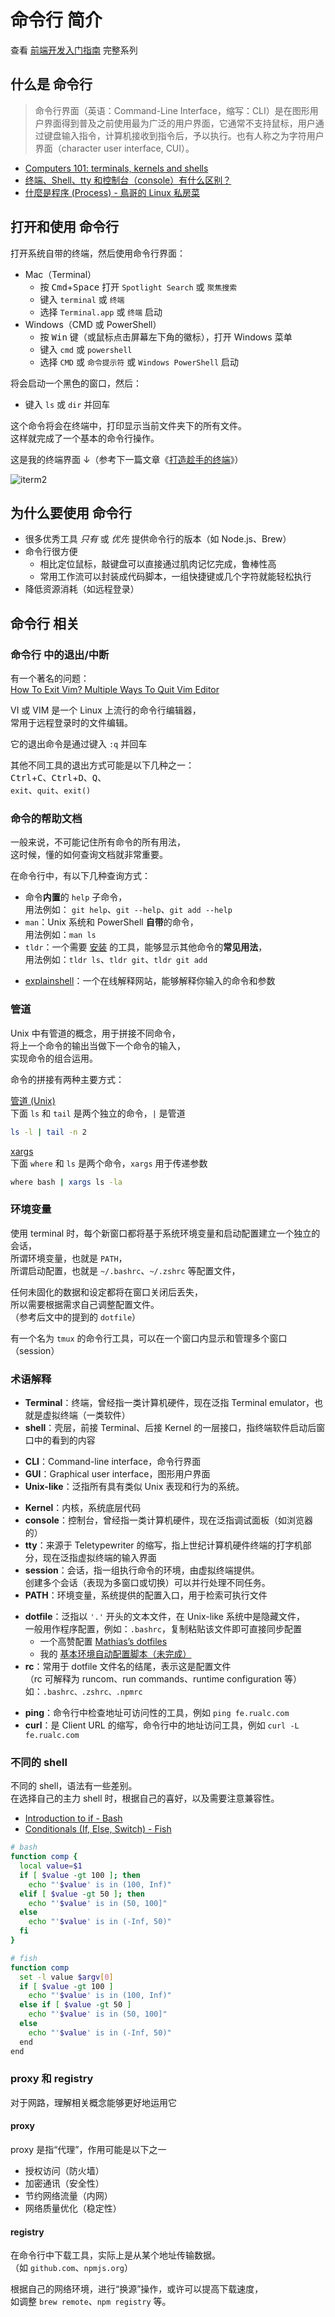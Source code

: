 # 命令行 简介

查看 [前端开发入门指南](./fe-development-cookbook.md) 完整系列

## 什么是 命令行

> 命令行界面（英语：Command-Line Interface，缩写：CLI）是在图形用户界面得到普及之前使用最为广泛的用户界面，它通常不支持鼠标，用户通过键盘输入指令，计算机接收到指令后，予以执行。也有人称之为字符用户界面（character user interface, CUI）。

- [Computers 101: terminals, kernels and shells](https://www.integralist.co.uk/posts/terminal-shell/)
- [终端、Shell、tty 和控制台（console）有什么区别？](https://www.zhihu.com/question/21711307)
- [什麼是程序 (Process) - 鳥哥的 Linux 私房菜](http://linux.vbird.org/linux_basic/0440processcontrol.php)

## 打开和使用 命令行

打开系统自带的终端，然后使用命令行界面：

- Mac（Terminal）
  - 按 <kbd>Cmd</kbd>+<kbd>Space</kbd> 打开 `Spotlight Search` 或 `聚焦搜索`
  - 键入 `terminal` 或 `终端`
  - 选择 `Terminal.app` 或 `终端` 启动
- Windows（CMD 或 PowerShell）
  - 按 <kbd>Win</kbd> 键（或鼠标点击屏幕左下角的徽标），打开 Windows 菜单
  - 键入 `cmd` 或 `powershell`
  - 选择 `CMD` 或 `命令提示符` 或 `Windows PowerShell` 启动

将会启动一个黑色的窗口，然后：

- 键入 `ls` 或 `dir` 并回车

这个命令将会在终端中，打印显示当前文件夹下的所有文件。  
这样就完成了一个基本的命令行操作。

这是我的终端界面 ↓（参考下一篇文章《[打造趁手的终端](./terminal-config.md)》）

![iterm2](./img/iterm2-showcase.png)

## 为什么要使用 命令行

- 很多优秀工具 _只有_ 或 _优先_ 提供命令行的版本（如 Node.js、Brew）
- 命令行很方便
  - 相比定位鼠标，敲键盘可以直接通过肌肉记忆完成，鲁棒性高
  - 常用工作流可以封装成代码脚本，一组快捷键或几个字符就能轻松执行
- 降低资源消耗（如远程登录）

## 命令行 相关

### 命令行 中的退出/中断

有一个著名的问题：  
[How To Exit Vim? Multiple Ways To Quit Vim Editor](https://itsfoss.com/how-to-exit-vim/)

VI 或 VIM 是一个 Linux 上流行的命令行编辑器，  
常用于远程登录时的文件编辑。

它的退出命令是通过键入 `:q` 并回车

其他不同工具的退出方式可能是以下几种之一：  
<kbd>Ctrl</kbd>+<kbd>C</kbd>、<kbd>Ctrl</kbd>+<kbd>D</kbd>、<kbd>Q</kbd>、  
`exit`、`quit`、`exit()`

### 命令的帮助文档

一般来说，不可能记住所有命令的所有用法，  
这时候，懂的如何查询文档就非常重要。

在命令行中，有以下几种查询方式：

- 命令**内置**的 `help` 子命令，  
  用法例如： `git help`、`git --help`、`git add --help`
- `man`：Unix 系统和 PowerShell **自带**的命令，  
  用法例如：`man ls`
- `tldr`：一个需要 [安装](https://github.com/tldr-pages/tldr) 的工具，能够显示其他命令的**常见用法**，  
  用法例如：`tldr ls`、`tldr git`、`tldr git add`

* [explainshell](https://explainshell.com/)：一个在线解释网站，能够解释你输入的命令和参数

### 管道

Unix 中有管道的概念，用于拼接不同命令，  
将上一个命令的输出当做下一个命令的输入，  
实现命令的组合运用。

命令的拼接有两种主要方式：

[管道 (Unix)](<https://zh.wikipedia.org/wiki/%E7%AE%A1%E9%81%93_(Unix)>)  
下面 `ls` 和 `tail` 是两个独立的命令，`|` 是管道

```bash
ls -l | tail -n 2
```

[xargs](https://zh.wikipedia.org/wiki/Xargs)  
下面 `where` 和 `ls` 是两个命令，`xargs` 用于传递参数

```bash
where bash | xargs ls -la
```

### 环境变量

使用 terminal 时，每个新窗口都将基于系统环境变量和启动配置建立一个独立的会话，  
所谓环境变量，也就是 `PATH`，  
所谓启动配置，也就是 `~/.bashrc`、`~/.zshrc` 等配置文件，

任何未固化的数据和设定都将在窗口关闭后丢失，  
所以需要根据需求自己调整配置文件。  
（参考后文中的提到的 `dotfile`）

有一个名为 `tmux` 的命令行工具，可以在一个窗口内显示和管理多个窗口（session）

### 术语解释

- **Terminal**：终端，曾经指一类计算机硬件，现在泛指 Terminal emulator，也就是虚拟终端（一类软件）
- **shell**：壳层，前接 Terminal、后接 Kernel 的一层接口，指终端软件启动后窗口中的看到的内容

* **CLI**：Command-line interface，命令行界面
* **GUI**：Graphical user interface，图形用户界面
* **Unix-like**：泛指所有具有类似 Unix 表现和行为的系统。

- **Kernel**：内核，系统底层代码
- **console**：控制台，曾经指一类计算机硬件，现在泛指调试面板（如浏览器的）
- **tty**：来源于 Teletypewriter 的缩写，指上世纪计算机硬件终端的打字机部分，现在泛指虚拟终端的输入界面
- **session**：会话，指一组执行命令的环境，由虚拟终端提供。  
  创建多个会话（表现为多窗口或切换）可以并行处理不同任务。
- **PATH**：环境变量，系统提供的配置入口，用于检索可执行文件

* **dotfile**：泛指以 `'.'` 开头的文本文件，在 Unix-like 系统中是隐藏文件，  
  一般用作程序配置，例如：`.bashrc`，复制粘贴该文件即可直接同步配置
  - 一个高赞配置 [Mathias’s dotfiles](https://github.com/mathiasbynens/dotfiles)
  - 我的 [基本环境自动配置脚本（未完成）](https://github.com/seognil/dotfiles)
* **rc**：常用于 dotfile 文件名的结尾，表示这是配置文件  
  （rc 可解释为 runcom、run commands、runtime configuration 等）  
  如：`.bashrc、.zshrc、.npmrc`

- **ping**：命令行中检查地址可访问性的工具，例如 `ping fe.rualc.com`
- **curl**：是 Client URL 的缩写，命令行中的地址访问工具，例如 `curl -L fe.rualc.com`

### 不同的 shell

不同的 shell，语法有一些差别。  
在选择自己的主力 shell 时，根据自己的喜好，以及需要注意兼容性。

- [Introduction to if - Bash](http://tldp.org/LDP/Bash-Beginners-Guide/html/sect_07_01.html)
- [Conditionals (If, Else, Switch) - Fish](https://fishshell.com/docs/current/tutorial.html#tut_conditionals)

```bash
# bash
function comp {
  local value=$1
  if [ $value -gt 100 ]; then
    echo "'$value' is in (100, Inf)"
  elif [ $value -gt 50 ]; then
    echo "'$value' is in (50, 100]"
  else
    echo "'$value' is in (-Inf, 50)"
  fi
}

# fish
function comp
  set -l value $argv[0]
  if [ $value -gt 100 ]
    echo "'$value' is in (100, Inf)"
  else if [ $value -gt 50 ]
    echo "'$value' is in (50, 100]"
  else
    echo "'$value' is in (-Inf, 50)"
  end
end
```

### proxy 和 registry

对于网路，理解相关概念能够更好地运用它

#### proxy

proxy 是指“代理”，作用可能是以下之一

- 授权访问（防火墙）
- 加密通讯（安全性）
- 节约网络流量（内网）
- 网络质量优化（稳定性）

#### registry

在命令行中下载工具，实际上是从某个地址传输数据。  
（如 `github.com`、`npmjs.org`）

根据自己的网络环境，进行“换源”操作，或许可以提高下载速度，  
如调整 `brew remote`、`npm registry` 等。
